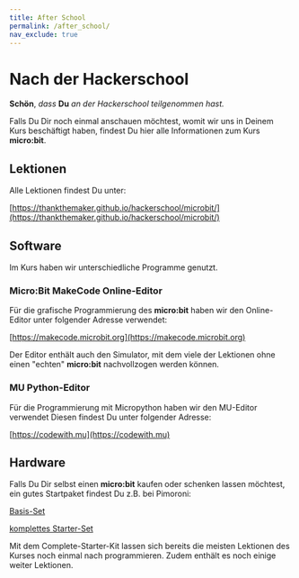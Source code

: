 ```yaml
---
title: After School
permalink: /after_school/
nav_exclude: true
---
```


# Nach der Hackerschool 

__Schön__, _dass_ __Du__ _an der Hackerschool teilgenommen hast._

Falls Du Dir noch einmal anschauen möchtest, womit wir uns in Deinem Kurs beschäftigt haben, findest Du hier alle Informationen zum Kurs __micro:bit__.

## Lektionen

Alle Lektionen findest Du unter:

[https://thankthemaker.github.io/hackerschool/microbit/](https://thankthemaker.github.io/hackerschool/microbit/)

## Software

Im Kurs haben wir unterschiedliche Programme genutzt.

### Micro:Bit MakeCode Online-Editor

Für die grafische Programmierung des __micro:bit__ haben wir den Online-Editor unter folgender Adresse verwendet:

[https://makecode.microbit.org](https://makecode.microbit.org)

Der Editor enthält auch den Simulator, mit dem viele der Lektionen ohne einen "echten" __micro:bit__ nachvollzogen werden können.

### MU Python-Editor

Für die Programmierung mit Micropython haben wir den MU-Editor verwendet Diesen findest Du unter folgender Adresse:

[https://codewith.mu](https://codewith.mu)

## Hardware

Falls Du Dir selbst einen __micro:bit__ kaufen oder schenken lassen möchtest, ein gutes Startpaket findest Du z.B. bei Pimoroni:

[Basis-Set](https://shop.pimoroni.de/products/microbit?variant=25511400520)

[komplettes Starter-Set](https://shop.pimoroni.de/products/micro-bit-complete-starter-kit)

Mit dem Complete-Starter-Kit lassen sich bereits die meisten Lektionen des Kurses noch einmal nach programmieren. Zudem enthält es noch einige weiter Lektionen.

